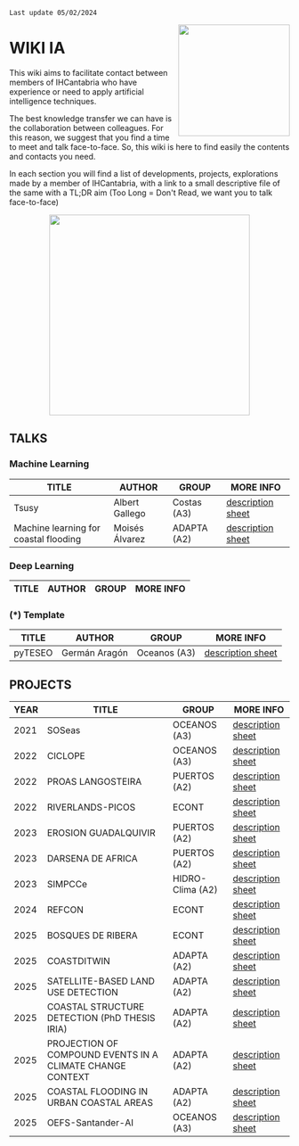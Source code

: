 ```{important}
Last update 05/02/2024
```
<img align="right" src="https://ihcantabria.com/wp-content/uploads/2018/06/Logo-IHCantabria-Universidad-Cantabria_black-copia.jpg" width="200
"/>
# WIKI IA 

This wiki aims to facilitate contact between members of IHCantabria who have experience or need to apply artificial intelligence techniques.  

The best knowledge transfer we can have is the collaboration between colleagues. For this reason, we suggest that you find a time to meet and talk face-to-face. So, this wiki is here to find easily the contents and contacts you need.

In each section you will find a list of developments, projects, explorations made by a member of IHCantabria, with a link to a small descriptive file of the same with a TL;DR aim (Too Long = Don't Read, we want you to talk face-to-face)

<p align="center" >  
<img src="https://media.giphy.com/media/v1.Y2lkPTc5MGI3NjExNGR3emhvNzk0bngxOGJyZG1vM3ZoaGZjbXVkb2QzYTBkbW04eDBqZiZlcD12MV9pbnRlcm5hbF9naWZfYnlfaWQmY3Q9Zw/TvwzctVdT8pItRFIjV/giphy-downsized-large.gif" width="360">
</p>

## TALKS

### Machine Learning
TITLE | AUTHOR | GROUP |  MORE INFO
------|--------|-------|-----------
Tsusy | Albert Gallego | Costas (A3) |  [description sheet](sheets/tsusy.md)
Machine learning for coastal flooding | Moisés Álvarez | ADAPTA (A2) | [description sheet](sheets/flooding.md)

### Deep Learning
TITLE | AUTHOR | GROUP |  MORE INFO
------|--------|-------|-----------


### (*) Template
TITLE | AUTHOR | GROUP |  MORE INFO
------|--------|-------|-----------
pyTESEO | Germán Aragón | Oceanos (A3) |  [description sheet](sheets/pyteseo.md)



## PROJECTS

YEAR | TITLE  | GROUP        |  MORE INFO
-----|--------|--------------|---------------------------------------
2021 | SOSeas | OCEANOS (A3) | [description sheet](sheets/SOSeas.md)
2022 | CICLOPE | OCEANOS (A3) | [description sheet](sheets/CICLOPE.md)
2022 | PROAS LANGOSTEIRA | PUERTOS (A2) | [description sheet](sheets/PROAS_LANGOSTEIRA.md)
2022 | RIVERLANDS-PICOS | ECONT | [description sheet](sheets/RIVERLANDS-PICOS.md)
2023 | EROSION GUADALQUIVIR | PUERTOS (A2) | [description sheet](sheets/EROSION_GUADALQUIVIR.md)
2023 | DARSENA DE AFRICA | PUERTOS (A2) | [description sheet](sheets/DARSENA_AFRICA.md)
2023 | SIMPCCe| HIDRO-Clima (A2)| [description sheet](sheets/SIMPCCe.md)
2024 | REFCON | ECONT | [description sheet](sheets/REFCON.md)
2025 | BOSQUES DE RIBERA | ECONT | [description sheet](sheets/BOSQUES_RIBERA.md)
2025 | COASTDITWIN | ADAPTA (A2) | [description sheet](sheets/GEMELO_DIGITAL.md)
2025 | SATELLITE-BASED LAND USE DETECTION | ADAPTA (A2) | [description sheet](sheets/USOS_SUELO.md)
2025 | COASTAL STRUCTURE DETECTION (PhD THESIS IRIA) | ADAPTA (A2) | [description sheet](sheets/DETECCION_ESTRUCTURAS.md)
2025 | PROJECTION OF COMPOUND EVENTS IN A CLIMATE CHANGE CONTEXT | ADAPTA (A2) | [description sheet](sheets/COMPOUND.md)
2025 | COASTAL FLOODING IN URBAN COASTAL AREAS | ADAPTA (A2) | [description sheet](sheets/GARACHICO.md)
2025 | OEFS-Santander-AI | OCEANOS (A3) | [description sheet](sheets/OEFS-Santander-AI.md)


